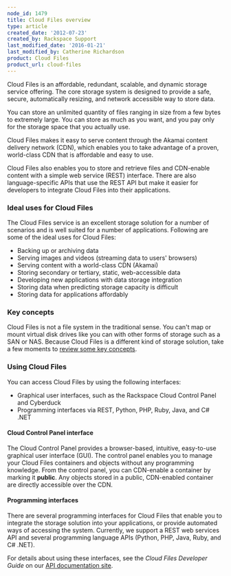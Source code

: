 ```yaml
---
node_id: 1479
title: Cloud Files overview
type: article
created_date: '2012-07-23'
created_by: Rackspace Support
last_modified_date: '2016-01-21'
last_modified_by: Catherine Richardson
product: Cloud Files
product_url: cloud-files
---
```


Cloud Files is an affordable, redundant, scalable, and dynamic storage
service offering. The core storage system is designed to provide a safe,
secure, automatically resizing, and network accessible way to store
data.

You can store an unlimited quantity of files ranging in size from a few
bytes to extremely large. You can store as much as you want, and you pay
only for the storage space that you actually use.

Cloud Files makes it easy to serve content through the Akamai content
delivery network (CDN), which enables you to take advantage of a proven,
world-class CDN that is affordable and easy to use.

Cloud Files also enables you to store and retrieve files and CDN-enable
content with a simple web service (REST) interface. There are also
language-specific APIs that use the REST API but make it easier for
developers to integrate Cloud Files into their applications.

### Ideal uses for Cloud Files

The Cloud Files service is an excellent storage solution for a number of
scenarios and is well suited for a number of applications. Following are
some of the ideal uses for Cloud Files:

-   Backing up or archiving data
-   Serving images and videos (streaming data to users' browsers)
-   Serving content with a world-class CDN (Akamai)
-   Storing secondary or tertiary, static, web-accessible data
-   Developing new applications with data storage integration
-   Storing data when predicting storage capacity is difficult
-   Storing data for applications affordably

### Key concepts

Cloud Files is not a file system in the traditional sense. You can't map
or mount virtual disk drives like you can with other forms of storage
such as a SAN or NAS. Because Cloud Files is a different kind of storage
solution, take a few moments to [review some key
concepts](http://www.rackspace.com/knowledge_center/frequently-asked-question/cloud-files-key-concepts).

### Using Cloud Files

You can access Cloud Files by using the following interfaces:

-   Graphical user interfaces, such as the Rackspace Cloud Control
    Panel and Cyberduck
-   Programming interfaces via REST, Python, PHP, Ruby, Java, and C\#
    .NET

#### Cloud Control Panel interface

The Cloud Control Panel provides a browser-based, intuitive, easy-to-use
graphical user interface (GUI). The control panel enables you to manage
your Cloud Files containers and objects without any programming
knowledge. From the control panel, you can CDN-enable a container by
marking it **public**. Any objects stored in a public, CDN-enabled
container are directly accessible over the CDN.

#### Programming interfaces

There are several programming interfaces for Cloud Files that enable you
to integrate the storage solution into your applications, or provide
automated ways of accessing the system. Currently, we support a REST web
services API and several programming language APIs (Python, PHP, Java,
Ruby, and C\# .NET).

For details about using these interfaces, see the *Cloud Files Developer
Guide* on our [API documentation
site](http://developer.rackspace.com/docs/cloud-files/v1/developer-guide/).

